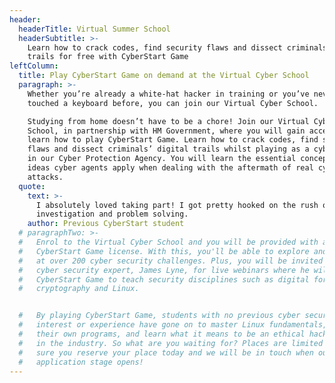 ```yaml
---
header:
  headerTitle: Virtual Summer School
  headerSubtitle: >-
    Learn how to crack codes, find security flaws and dissect criminals digital
    trails for free with CyberStart Game
leftColumn:
  title: Play CyberStart Game on demand at the Virtual Cyber School
  paragraph: >-
    Whether you’re already a white-hat hacker in training or you’ve never
    touched a keyboard before, you can join our Virtual Cyber School. 

    Studying from home doesn’t have to be a chore! Join our Virtual Cyber
    School, in partnership with HM Government, where you will gain access to and
    learn how to play CyberStart Game. Learn how to crack codes, find security
    flaws and dissect criminals’ digital trails whilst playing as a cyber agent
    in our Cyber Protection Agency. You will learn the essential concepts and
    ideas cyber agents apply when dealing with the aftermath of real cyber
    attacks.
  quote:
    text: >-
      I absolutely loved taking part! I got pretty hooked on the rush of
      investigation and problem solving.
    author: Previous CyberStart student
  # paragraphTwo: >-
  #   Enrol to the Virtual Cyber School and you will be provided with a FREE
  #   CyberStart Game license. With this, you'll be able to explore and have a go
  #   at over 200 cyber security challenges. Plus, you will be invited to join
  #   cyber security expert, James Lyne, for live webinars where he will use
  #   CyberStart Game to teach security disciplines such as digital forensics,
  #   cryptography and Linux. 


  #   By playing CyberStart Game, students with no previous cyber security
  #   interest or experience have gone on to master Linux fundamentals, write
  #   their own programs, and learn what it means to be an ethical hacker working
  #   in the industry. So what are you waiting for? Places are limited so make
  #   sure you reserve your place today and we will be in touch when our
  #   application stage opens!
---
```


